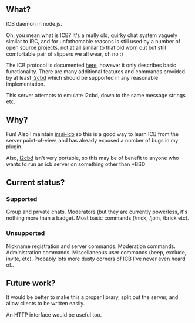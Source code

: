 ## What?

ICB daemon in node.js.

Oh, you mean what is ICB?  It's a really old, quirky chat system vaguely
similar to IRC, and for unfathomable reasons is still used by a number of open
source projects, not at all similar to that old worn out but still comfortable
pair of slippers we all wear, oh no :)

The ICB protocol is documented
[here](http://www.icb.net/_jrudd/icb/protocol.html), however it only describes
basic functionality.  There are many additional features and commands provided
by at least
[i2cbd](http://ftp.netbsd.org/pub/pkgsrc/current/pkgsrc/chat/i2cbd/README.html)
which should be supported in any reasonable implementation.

This server attempts to emulate i2cbd, down to the same message strings etc.

## Why?

Fun!  Also I maintain [irssi-icb](https://github.com/jperkin/irssi-icb) so this
is a good way to learn ICB from the server point-of-view, and has already
exposed a number of bugs in my plugin.

Also,
[i2cbd](http://ftp.netbsd.org/pub/pkgsrc/current/pkgsrc/chat/i2cbd/README.html)
isn't very portable, so this may be of benefit to anyone who wants to run an
icb server on something other than \*BSD

## Current status?

### Supported

Group and private chats.
Moderators (but they are currently powerless, it's nothing more than a badge).
Most basic commands (/nick, /join, /brick etc).

### Unsupported

Nickname registration and server commands.
Moderation commands.
Administration commands.
Miscellaneous user commands (beep, exclude, invite, etc).
Probably lots more dusty corners of ICB I've never even heard of..

## Future work?

It would be better to make this a proper library, split out the server, and
allow clients to be written easily.

An HTTP interface would be useful too.
